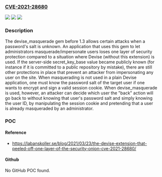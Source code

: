 ### [CVE-2021-28680](https://cve.mitre.org/cgi-bin/cvename.cgi?name=CVE-2021-28680)
![](https://img.shields.io/static/v1?label=Product&message=n%2Fa&color=blue)
![](https://img.shields.io/static/v1?label=Version&message=n%2Fa&color=blue)
![](https://img.shields.io/static/v1?label=Vulnerability&message=n%2Fa&color=brighgreen)

### Description

The devise_masquerade gem before 1.3 allows certain attacks when a password's salt is unknown. An application that uses this gem to let administrators masquerade/impersonate users loses one layer of security protection compared to a situation where Devise (without this extension) is used. If the server-side secret_key_base value became publicly known (for instance if it is committed to a public repository by mistake), there are still other protections in place that prevent an attacker from impersonating any user on the site. When masquerading is not used in a plain Devise application, one must know the password salt of the target user if one wants to encrypt and sign a valid session cookie. When devise_masquerade is used, however, an attacker can decide which user the "back" action will go back to without knowing that user's password salt and simply knowing the user ID, by manipulating the session cookie and pretending that a user is already masqueraded by an administrator.

### POC

#### Reference
- https://labanskoller.se/blog/2021/03/23/the-devise-extension-that-peeled-off-one-layer-of-the-security-onion-cve-2021-28680/

#### Github
No GitHub POC found.

